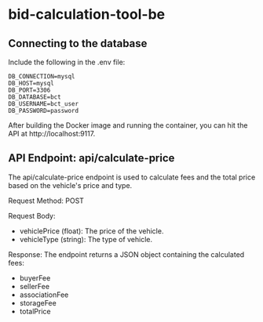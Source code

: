# bid-calculation-tool-be

## Connecting to the database
Include the following in the .env file:
```
DB_CONNECTION=mysql
DB_HOST=mysql
DB_PORT=3306
DB_DATABASE=bct
DB_USERNAME=bct_user
DB_PASSWORD=password
```

After building the Docker image and running the container, you can hit the API at http://localhost:9117.

## API Endpoint: api/calculate-price
The api/calculate-price endpoint is used to calculate fees and the total price based on the vehicle's price and type.

Request Method: POST

Request Body:

- vehiclePrice (float): The price of the vehicle.
- vehicleType (string): The type of vehicle.

Response: The endpoint returns a JSON object containing the calculated fees:

- buyerFee
- sellerFee
- associationFee
- storageFee
- totalPrice
